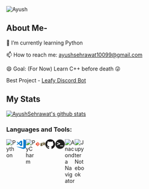![Ayush](https://i.imgur.com/XtCq1iv.png)

## About Me-
🌱 I’m currently learning Python

📫 How to reach me: ayushsehrawat10099@gmail.com

😄 Goal: (For Now) Learn C++ before death 😜

Best Project - [Leafy Discord Bot](https://github.com/AyushSehrawat/leafy-discord)


## My Stats
[![AyushSehrawat's github stats](https://github-readme-stats.vercel.app/api?username=AyushSehrawat&count_private=true&include_all_commits=true&theme=radical)](https://github.com/AyushSehrawat)

### Languages and Tools:

<img align="left" alt="Python" width="26px" src="https://files.realpython.com/media/python-logo.8eb72ea6927b.png" />
<img align="left" alt="Visual Studio Code" width="26px" src="https://raw.githubusercontent.com/github/explore/80688e429a7d4ef2fca1e82350fe8e3517d3494d/topics/visual-studio-code/visual-studio-code.png" />
<img align="left" alt="PyCharm" width="26px" src="https://upload.wikimedia.org/wikipedia/commons/thumb/a/a1/PyCharm_Logo.svg/1200px-PyCharm_Logo.svg.png" />
<img align="left" alt="Git" width="26px" src="https://raw.githubusercontent.com/github/explore/80688e429a7d4ef2fca1e82350fe8e3517d3494d/topics/git/git.png" />
<img align="left" alt="GitHub" width="26px" src="https://raw.githubusercontent.com/github/explore/78df643247d429f6cc873026c0622819ad797942/topics/github/github.png" />
<img align="left" alt="Terminal" width="26px" src="https://raw.githubusercontent.com/github/explore/80688e429a7d4ef2fca1e82350fe8e3517d3494d/topics/terminal/terminal.png" />
<img align="left" alt="Anaconda Navigator" width="26px" src="https://docs.anaconda.com/_images/Navigator_Launchpad_icon.png" />
<img align="left" alt="Jupyter Notebook" width="26px" src="https://upload.wikimedia.org/wikipedia/commons/thumb/3/38/Jupyter_logo.svg/1200px-Jupyter_logo.svg.png" />
